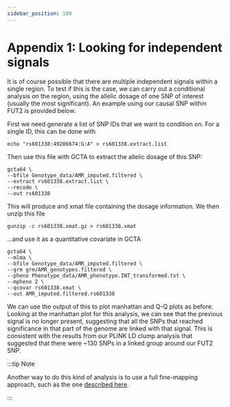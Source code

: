 ```yaml
---
sidebar_position: 100
---
```


# Appendix 1: Looking for independent signals

It is of course possible that there are multiple independent signals within a single region. To test if this is the
case, we can carry out a conditional analysis on the region, using the allelic dosage of one SNP of interest (usually
the most significant). An example using our causal SNP within FUT2 is provided below.

First we need generate a list of SNP IDs that we want to condition on. For a single ID, this can be done with
```
echo "rs601338:49206674:G:A" > rs601338.extract.list
```

Then use this file with GCTA to extract the allelic dosage of this SNP:

```
gcta64 \
--bfile Genotype_data/AMR_imputed.filtered \
--extract rs601338.extract.list \
--recode \
--out rs601338
```

This will produce and xmat file containing the dosage information. We then unzip this file

```
gunzip -c rs601338.xmat.gz > rs601338.xmat
```

...and use it as a quantitative covariate in GCTA

```
gcta64 \
--mlma \
--bfile Genotype_data/AMR_imputed.filtered \
--grm grm/AMR_genotypes.filtered \
--pheno Phenotype_data/AMR_phenotype.INT_transformed.txt \
--mpheno 2 \
--qcovar rs601338.xmat \
--out AMR_imputed.filtered.rs601338
```

We can use the output of this to plot manhattan and Q-Q plots as before. Looking at the manhattan plot for this analysis, we can see that the previous signal is no longer present, suggesting that all the SNPs that reached significance in that part of the genome are linked with that signal. This is consistent with the results from our PLINK LD clump analysis that suggested that there were ~130 SNPs in a linked group around our FUT2 SNP.

:::tip Note

Another way to do this kind of analysis is to use a full fine-mapping approach, such as the one [described here](../meta-analysis_and_fine-mapping/README.md).

:::
